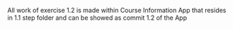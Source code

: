 All work of exercise 1.2 is made within Course Information App that resides in 1.1 step folder and can be showed as commit 1.2 of the App